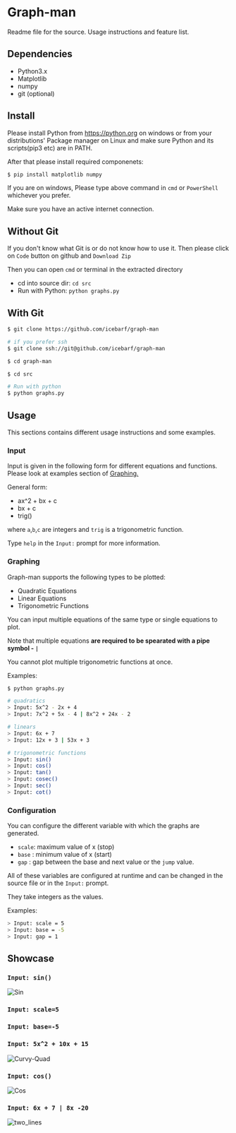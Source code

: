 # Graph-man

Readme file for the source. Usage instructions and feature list.

## Dependencies

- Python3.x
- Matplotlib
- numpy
- git (optional)

## Install

Please install Python from https://python.org on windows or from your distributions' Package manager on Linux and make sure Python and its scripts(pip3 etc) are in PATH.

After that please install required componenets:
```sh
$ pip install matplotlib numpy
```

If you are on windows, Please type above command in `cmd` or `PowerShell` whichever you prefer.

Make sure you have an active internet connection.

## Without Git

If you don't know what Git is or do not know how to use it. Then please click on `Code` button on github and `Download Zip`

Then you can open `cmd` or terminal in the extracted directory

- cd into source dir: `cd src`
- Run with Python: `python graphs.py`

## With Git

```sh
$ git clone https://github.com/icebarf/graph-man

# if you prefer ssh
$ git clone ssh://git@github.com/icebarf/graph-man

$ cd graph-man

$ cd src

# Run with python
$ python graphs.py
```

## Usage

This sections contains different usage instructions and some examples.

### Input

Input is given in the following form for different equations and functions. Please look at examples section of [Graphing.](./README.md#Graphing)

General form:
- ax^2 + bx + c
- bx + c
- trig()

where `a`,`b`,`c` are integers and `trig` is a trigonometric function.

Type `help` in the `Input:` prompt for more information.

### Graphing

Graph-man supports the following types to be plotted:

- Quadratic Equations
- Linear Equations
- Trigonometric Functions

You can input multiple equations of the same type or single equations to plot.

Note that multiple equations **are required to be spearated with a pipe symbol - `|`**

You cannot plot multiple trigonometric functions at once.

Examples:
```sh
$ python graphs.py

# quadratics
> Input: 5x^2 - 2x + 4
> Input: 7x^2 + 5x - 4 | 8x^2 + 24x - 2

# linears
> Input: 6x + 7
> Input: 12x + 3 | 53x + 3

# trigonometric functions
> Input: sin()
> Input: cos()
> Input: tan()
> Input: cosec()
> Input: sec()
> Input: cot()
```

### Configuration

You can configure the different variable with which the graphs are generated.

- `scale`: maximum value of x (stop)
- `base` : minimum value of x (start)
- `gap`  : gap between the base and next value or the `jump` value.

All of these variables are configured at runtime and can be changed in the source file or in the `Input:` prompt.

They take integers as the values.

Examples:
```sh
> Input: scale = 5
> Input: base = -5
> Input: gap = 1
```

## Showcase

### `Input: sin()`

![Sin](../assets/sin.png)

### `Input: scale=5`
### `Input: base=-5`
### `Input: 5x^2 + 10x + 15`

![Curvy-Quad](../assets/curvy_quad.png)

### `Input: cos()`

![Cos](../assets/cos.png)

### `Input: 6x + 7 | 8x -20`

![two_lines](../assets/two_lines.png)
